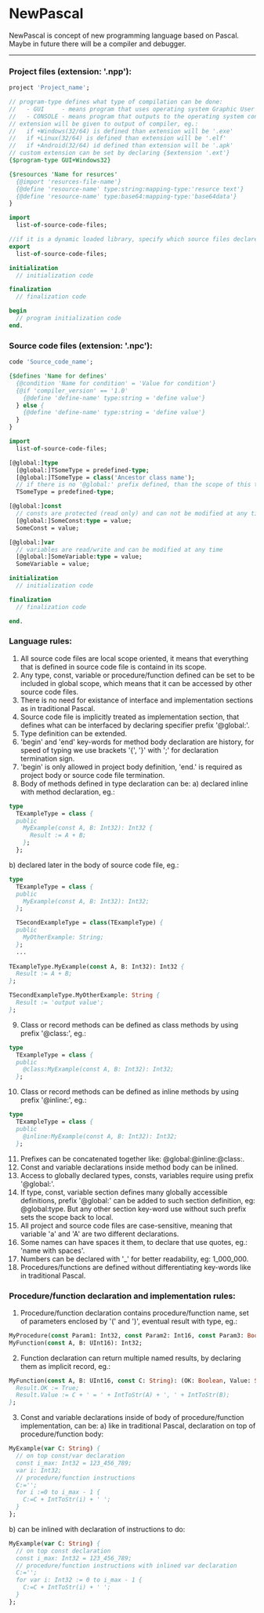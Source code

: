 # NewPascal
NewPascal is concept of new programming language based on Pascal. Maybe in future there will be a compiler and debugger.

---

### Project files (extension: '.npp'):

```Pascal
project 'Project_name';

// program-type defines what type of compilation can be done:
//   - GUI     - means program that uses operating system Graphic User Interface like in eg.: Windows,
//   - CONSOLE - means program that outputs to the operating system console (if available),
// extension will be given to output of compiler, eg.:
//   if +Windows(32/64) is defined than extension will be '.exe'
//   if +Linux(32/64) is defined than extension will be '.elf'
//   if +Android(32/64) id defined than extension will be '.apk'
// custom extension can be set by declaring {$extension '.ext'}
{$program-type GUI+Windows32}

{$resources 'Name for resurces'
  {@import 'resurces-file-name'}
  {@define 'resource-name' type:string:mapping-type:'resurce text'}
  {@define 'resource-name' type:base64:mapping-type:'base64data'}
}

import
  list-of-source-code-files;

//if it is a dynamic loaded library, specify which source files declare exported code
export
  list-of-source-code-files;

initialization
  // initialization code

finalization
  // finalization code

begin
  // program initialization code
end.
```

### Source code files (extension: '.npc'):

```Pascal
code 'Source_code_name';

{$defines 'Name for defines'
  {@condition 'Name for condition' = 'Value for condition'}
  {@if 'compiler_version' == '1.0'
    {@define 'define-name' type:string = 'define value'}
  } else {
    {@define 'define-name' type:string = 'define value'}
  }
}

import
  list-of-source-code-files;

[@global:]type
  [@global:]TSomeType = predefined-type; 
  [@global:]TSomeType = class('Ancestor class name');
  // if there is no '@global:' prefix defined, than the scope of this type is local for the source code file;
  TSomeType = predefined-type; 

[@global:]const
  // consts are protected (read only) and can not be modified at any time
  [@global:]SomeConst:type = value;
  SomeConst = value;

[@global:]var
  // variables are read/write and can be modified at any time
  [@global:]SomeVariable:type = value;
  SomeVariable = value;

initialization
  // initialization code

finalization
  // finalization code

end.
```

### Language rules:

1. All source code files are local scope oriented, it means that everything that is defined in source code file is containd in its scope.
2. Any type, const, variable or procedure/function defined can be set to be included in global scope, which means that it can be accessed by other source code files.
3. There is no need for existance of interface and implementation sections as in traditional Pascal.
4. Source code file is implicitly treated as implementation section, that defines what can be interfaced by declaring specifier prefix '@global:'.
5. Type definition can be extended.
6. 'begin' and 'end' key-words for method body declaration are history, for speed of typing we use brackets '{', '}' with ';' for declaration termination sign.
7. 'begin' is only allowed in project body definition, 'end.' is required as project body or source code file termination.
8. Body of methods defined in type declaration can be:
   a) declared inline with method declaration, eg.:
```Pascal
type
  TExampleType = class {
  public
    MyExample(const A, B: Int32): Int32 {
      Result := A + B;
    };
  };
```
   b) declared later in the body of source code file, eg.:
```Pascal
type
  TExampleType = class {
  public
    MyExample(const A, B: Int32): Int32;
  };

  TSecondExampleType = class(TExampleType) {
  public
    MyOtherExample: String;
  };
  ...
   
TExampleType.MyExample(const A, B: Int32): Int32 {
  Result := A + B;
};

TSecondExampleType.MyOtherExample: String {
  Result := 'output value';
};
```
9. Class or record methods can be defined as class methods by using prefix '@class:', eg.:
```Pascal
type
  TExampleType = class {
  public
    @class:MyExample(const A, B: Int32): Int32;
  };
```
10. Class or record methods can be defined as inline methods by using prefix '@inline:', eg.:
```Pascal
type
  TExampleType = class {
  public
    @inline:MyExample(const A, B: Int32): Int32;
  };
```
11. Prefixes can be concatenated together like: @global:@inline:@class:.
12. Const and variable declarations inside method body can be inlined.
13. Access to globally declared types, consts, variables require using prefix '@global:'.
14. If type, const, variable section defines many globally accessible definitions, prefix '@global:' can be added to such section definition, eg: @global:type. But any other section key-word use without such prefix sets the scope back to local.
15. All project and source code files are case-sensitive, meaning that variable 'a' and 'A' are two different declarations.
16. Some names can have spaces it them, to declare that use quotes, eg.: 'name with spaces'.
17. Numbers can be declared with '_' for better readability, eg: 1_000_000.
18. Procedures/functions are defined without differentiating key-words like in traditional Pascal.

### Procedure/function declaration and implementation rules:

1. Procedure/function declaration contains procedure/function name, set of parameters enclosed by '(' and ')', eventual result with type, eg.:
```Pascal
MyProcedure(const Param1: Int32, const Param2: Int16, const Param3: Boolean, const Param4: String);
MyFunction(const A, B: UInt16): Int32;
```
2. Function declaration can return multiple named results, by declaring them as implicit record, eg.:
```Pascal
MyFunction(const A, B: UInt16, const C: String): (OK: Boolean, Value: String) {
  Result.OK := True;
  Result.Value := C + ' = ' + IntToStr(A) + ', ' + IntToStr(B);
};
```
3. Const and variable declarations inside of body of procedure/function implementation, can be:
   a) like in traditional Pascal, declaration on top of procedure/function body:
```Pascal
MyExample(var C: String) {
  // on top const/var declaration
  const i_max: Int32 = 123_456_789;
  var i: Int32;
  // procedure/function instructions
  C:='';
  for i :=0 to i_max - 1 {
    C:=C + IntToStr(i) + ' ';
  }
};
```
   b) can be inlined with declaration of instructions to do:
```Pascal
MyExample(var C: String) {
  // on top const declaration
  const i_max: Int32 = 123_456_789;
  // procedure/function instructions with inlined var declaration
  C:='';
  for var i: Int32 := 0 to i_max - 1 {
    C:=C + IntToStr(i) + ' ';
  }
};
```
